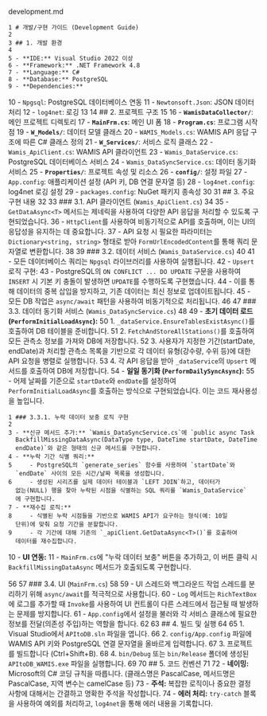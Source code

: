  development.md


    1 # 개발/구현 가이드 (Development Guide)
    2
    3 ## 1. 개발 환경
    4
    5 - **IDE:** Visual Studio 2022 이상
    6 - **Framework:** .NET Framework 4.8
    7 - **Language:** C#
    8 - **Database:** PostgreSQL
    9 - **Dependencies:**
   10     - `Npgsql`: PostgreSQL 데이터베이스 연동
   11     - `Newtonsoft.Json`: JSON 데이터 처리
   12     - `log4net`: 로깅
   13
   14 ## 2. 프로젝트 구조
   15
   16 - **`WamisDataCollector/`**: 메인 프로젝트 디렉토리
   17     - **`MainFrm.cs`**: 메인 UI 폼
   18     - **`Program.cs`**: 프로그램 시작점
   19     - **`W_Models/`**: 데이터 모델 클래스
   20         - `WAMIS_Models.cs`: WAMIS API 응답 구조에 따른 C# 클래스 정의
   21     - **`W_Services/`**: 서비스 로직 클래스
   22         - `Wamis_ApiClient.cs`: WAMIS API 클라이언트
   23         - `Wamis_DataService.cs`: PostgreSQL 데이터베이스 서비스
   24         - `Wamis_DataSyncService.cs`: 데이터 동기화 서비스
   25     - **`Properties/`**: 프로젝트 속성 및 리소스
   26     - **`config/`**: 설정 파일
   27         - `App.config`: 애플리케이션 설정 (API 키, DB 연결 문자열 등)
   28         - `log4net.config`: log4net 로깅 설정
   29         - `packages.config`: NuGet 패키지 종속성
   30
   31 ## 3. 주요 구현 내용
   32
   33 ### 3.1. API 클라이언트 (`Wamis_ApiClient.cs`)
   34
   35 - `GetDataAsync<T>` 메서드는 제네릭을 사용하여 다양한 API 응답을 처리할 수
      있도록 구현되었습니다.
   36 - `HttpClient`를 사용하여 비동기적으로 API를 호출하며, 이는 UI의 응답성을
      유지하는 데 중요합니다.
   37 - API 요청 시 필요한 파라미터는 `Dictionary<string, string>` 형태로 받아
      `FormUrlEncodedContent`를 통해 쿼리 문자열로 변환합니다.
   38
   39 ### 3.2. 데이터 서비스 (`Wamis_DataService.cs`)
   40
   41 - 모든 데이터베이스 쿼리는 `Npgsql` 라이브러리를 사용하여 실행됩니다.
   42 - `Upsert` 로직 구현:
   43     - PostgreSQL의 `ON CONFLICT ... DO UPDATE` 구문을 사용하여 `INSERT` 시
      기본 키 충돌이 발생하면 `UPDATE`를 수행하도록 구현했습니다.
   44     - 이를 통해 데이터의 중복 삽입을 방지하고, 기존 데이터는 최신 정보로
      업데이트됩니다.
   45 - 모든 DB 작업은 `async/await` 패턴을 사용하여 비동기적으로 처리됩니다.
   46
   47 ### 3.3. 데이터 동기화 서비스 (`Wamis_DataSyncService.cs`)
   48
   49 - **초기 데이터 로드 (`PerformInitialLoadAsync`):**
   50     1. `_dataService.EnsureTablesExistAsync()`를 호출하여 DB 테이블을
      준비합니다.
   51     2. `FetchAndStoreAllStations()`를 호출하여 모든 관측소 정보를 가져와
      DB에 저장합니다.
   52     3. 사용자가 지정한 기간(startDate, endDate)과 처리할 관측소 목록을
      기반으로 각 데이터 유형(강수량, 수위 등)에 대한 API 요청을 병렬로
      실행합니다.
   53     4. 각 API 응답을 받아 `_dataService`의 `Upsert` 메서드를 호출하여 DB에
      저장합니다.
   54 - **일일 동기화 (`PerformDailySyncAsync`):**
   55     - 어제 날짜를 기준으로 `startDate`와 `endDate`를 설정하여
      `PerformInitialLoadAsync`를 호출하는 방식으로 구현되었습니다. 이는 코드
      재사용성을 높입니다.
	  
    1 ### 3.3.1. 누락 데이터 보충 로직 구현
    2
    3 - **신규 메서드 추가:** `Wamis_DataSyncService.cs`에 `public async Task
      BackfillMissingDataAsync(DataType type, DateTime startDate, DateTime
      endDate)`와 같은 형태의 신규 메서드를 구현합니다.
    4 - **누락 기간 식별 쿼리:**
    5     - PostgreSQL의 `generate_series` 함수를 사용하여 `startDate`와
      `endDate` 사이의 모든 시간/날짜 목록을 생성합니다.
    6     - 생성된 시리즈를 실제 데이터 테이블과 `LEFT JOIN`하고, 데이터가
      없는(NULL) 행을 찾아 누락된 시점을 식별하는 SQL 쿼리를 `Wamis_DataService`
      에 구현합니다.
    7 - **재수집 로직:**
    8     - 식별된 누락 시점들을 기반으로 WAMIS API가 요구하는 형식(예: 10일
      단위)에 맞춰 요청 기간을 분할합니다.
    9     - 각 기간에 대해 기존의 `_apiClient.GetDataAsync<T>()`를 호출하여
      데이터를 재수집합니다.
   10 - **UI 연동:**
   11     - `MainFrm.cs`에 "누락 데이터 보충" 버튼을 추가하고, 이 버튼 클릭 시
      `BackfillMissingDataAsync` 메서드가 호출되도록 구현합니다.

	  
   56
   57 ### 3.4. UI (`MainFrm.cs`)
   58
   59 - UI 스레드와 백그라운드 작업 스레드를 분리하기 위해 `async/await`를
      적극적으로 사용합니다.
   60 - `Log` 메서드는 `RichTextBox`에 로그를 추가할 때 `Invoke`를 사용하여 UI
      컨트롤이 다른 스레드에서 접근될 때 발생하는 문제를 방지합니다.
   61 - `App.config`에서 설정을 불러와 각 서비스 클래스에 필요한 정보를
      전달(의존성 주입)하는 역할을 합니다.
   62
   63 ## 4. 빌드 및 실행
   64
   65 1. Visual Studio에서 `APItoDB.sln` 파일을 엽니다.
   66 2. `config/App.config` 파일에 WAMIS API 키와 PostgreSQL 연결 문자열을
      올바르게 입력합니다.
   67 3. 프로젝트를 빌드합니다 (Ctrl+Shift+B).
   68 4. `bin/Debug` 또는 `bin/Release` 폴더에 생성된 `APItoDB_WAMIS.exe` 파일을
      실행합니다.
   69
   70 ## 5. 코드 컨벤션
   71
   72 - **네이밍:** Microsoft의 C# 코딩 규칙을 따릅니다. (클래스명은 PascalCase,
      메서드명은 PascalCase, 지역 변수는 camelCase 등)
   73 - **주석:** 복잡한 로직이나 중요한 결정 사항에 대해서는 간결하고 명확한
      주석을 작성합니다.
   74 - **에러 처리:** `try-catch` 블록을 사용하여 예외를 처리하고, `log4net`을
      통해 에러 내용을 기록합니다.